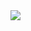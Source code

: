 <img src="https://capsule-render.vercel.app/api?type=slice&color=293040&height=150&section=header&text=MULATTA&fontSize=60&fontColor=D5B263&rotate=10&fontAlign=60&fontAlignY=100" />

